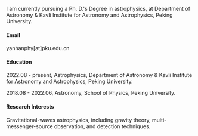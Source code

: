
I am currently pursuing a Ph. D.'s Degree in astrophysics, at Department of Astronomy & Kavli Institute for Astronomy and Astrophysics, Peking University.

#### Email
yanhanphy[at]pku.edu.cn

#### Education
2022.08 - present, Astrophysics, Department of Astronomy & Kavli Institute for Astronomy and Astrophysics, Peking University.

2018.08 - 2022.06, Astronomy, School of Physics, Peking University.

#### Research Interests
Gravitational-waves astrophysics, including gravity theory, multi-messenger-source observation, and detection techniques.
